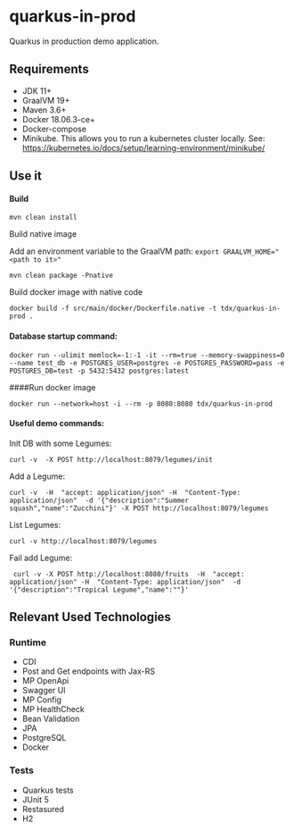# quarkus-in-prod
Quarkus in production demo application.

## Requirements

- JDK 11+
- GraalVM 19+
- Maven 3.6+
- Docker 18.06.3-ce+
- Docker-compose
- Minikube. This allows you to run a kubernetes cluster locally. See: https://kubernetes.io/docs/setup/learning-environment/minikube/


## Use it

#### Build
```shell script
mvn clean install
```
Build native image

Add an environment variable to the GraalVM path: `export GRAALVM_HOME="<path to it>"
`
```shell script
mvn clean package -Pnative
```
Build docker image with native code
```shell script
docker build -f src/main/docker/Dockerfile.native -t tdx/quarkus-in-prod .
```

#### Database startup command:
```shell script
docker run --ulimit memlock=-1:-1 -it --rm=true --memory-swappiness=0 --name test_db -e POSTGRES_USER=postgres -e POSTGRES_PASSWORD=pass -e POSTGRES_DB=test -p 5432:5432 postgres:latest
```

####Run docker image
```shell script
docker run --network=host -i --rm -p 8080:8080 tdx/quarkus-in-prod
```

#### Useful demo commands:

Init DB with some Legumes:
```shell script
curl -v  -X POST http://localhost:8079/legumes/init
```

Add a Legume:
```shell script
curl -v  -H  "accept: application/json" -H  "Content-Type: application/json"  -d '{"description":"Summer squash","name":"Zucchini"}' -X POST http://localhost:8079/legumes 
```
List Legumes:
```shell script
curl -v http://localhost:8079/legumes
```
Fail add Legume:
```shell script
 curl -v -X POST http://localhost:8080/fruits  -H  "accept: application/json" -H  "Content-Type: application/json"  -d '{"description":"Tropical Legume","name":""}'
```

## Relevant Used Technologies

### Runtime
- CDI
- Post and Get endpoints with Jax-RS
- MP OpenApi
- Swagger UI
- MP Config
- MP HealthCheck
- Bean Validation
- JPA
- PostgreSQL
- Docker

### Tests
- Quarkus tests
- JUnit 5
- Restasured
- H2